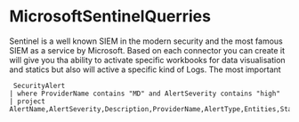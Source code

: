 # MicrosoftSentinelQuerries
Sentinel is a well known SIEM in the modern security and the most famous SIEM as a service by Microsoft. Based on each connector you can create it will give you tha ability to activate specific workbooks for data visualisation and statics but also will active a specific kind of Logs.
The most important 

```
 SecurityAlert
| where ProviderName contains "MD" and AlertSeverity contains "high"
| project AlertName,AlertSeverity,Description,ProviderName,AlertType,Entities,Status,Techniques

```
